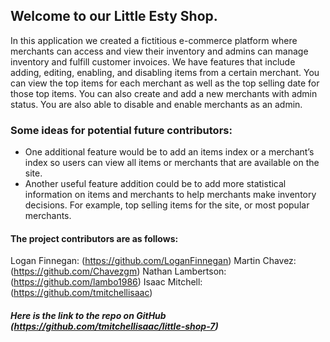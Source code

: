 ## Welcome to our Little Esty Shop. 
In this application we created a fictitious e-commerce platform where merchants can access and view their inventory and admins can manage inventory and fulfill customer invoices. We have features that include adding, editing, enabling, and disabling items from a certain merchant. You can view the top items for each merchant as well as the top selling date for those top items. You can also create and add a new merchants with admin status. You are also able to disable and enable merchants as an admin.

### Some ideas for potential future contributors:
- One additional feature would be to add an items index or a merchant’s index so users can view all items or merchants that are available on the site. 
- Another useful feature addition could be to add more statistical information on items and merchants to help merchants make inventory decisions. For example, top selling items for the site, or most popular merchants. 

#### The project contributors are as follows:
Logan Finnegan:  (https://github.com/LoganFinnegan)
Martin Chavez:  (https://github.com/Chavezgm)
Nathan Lambertson:  (https://github.com/lambo1986)
Isaac Mitchell:  (https://github.com/tmitchellisaac)

 ##### Here is the link to the repo on GitHub (https://github.com/tmitchellisaac/little-shop-7)